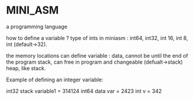 # MINI_ASM
a programming language

how to define a variable ?
type of ints in miniasm : 
int64, int32, int 16, int 8, int (default->32).

the memory locations can define variable :
data, cannot be until the end of the program
stack, can free in program and changeable (defualt->stack)
heap, like stack.

Example of defining an integer variable:

int32 stack variable1 = 314124
int64 data var = 2423
int v = 342
